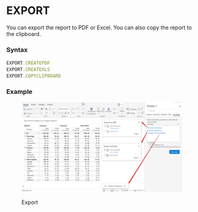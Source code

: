 # EXPORT

You can export the report to PDF or Excel. You can also copy the report to the clipboard.

### Syntax

```javascript
EXPORT.CREATEPDF
EXPORT.CREATEXLS
EXPORT.COPYCLIPBOARD
```

### Example

<figure><img src="../../.gitbook/assets/2024-01-10_12h23_29.png" alt=""><figcaption><p>Export</p></figcaption></figure>
